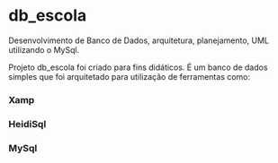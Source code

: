 # db_escola
Desenvolvimento de Banco de Dados, arquitetura, planejamento, UML utilizando o MySql.

Projeto db_escola foi criado para fins didáticos. É um banco de dados simples que foi arquitetado para utilização de ferramentas como: 


<h3>Xamp</h3>
<h3>HeidiSql</h3>
<h3>MySql</h3>

